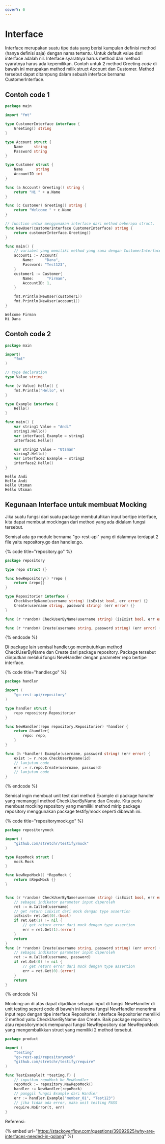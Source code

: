 ```yaml
---
coverY: 0
---
```


# Interface

Interface merupakan suatu tipe data yang berisi kumpulan definisi method (hanya definisi saja) dengan nama tertentu. Untuk default value dari interface adalah nil. Interface syaratnya harus method dan method syaratnya harus ada kepemilikan. Contoh untuk 2 method Greeting _code_ di bawah ini merupakan method milik struct Account dan Customer. Method tersebut dapat ditampung dalam sebuah interface bernama CustomerInterface.

## Contoh code 1

```go
package main

import "fmt"

type CustomerInterface interface {
	Greeting() string
}

type Account struct {
	Name     string
	Password string
}

type Customer struct {
	Name      string
	AccountID int
}

func (a Account) Greeting() string {
	return "Hi " + a.Name
}

func (c Customer) Greeting() string {
	return "Welcome " + c.Name
}

// function untuk menggunakan interface dari method beberapa struct.
func NewUser(customerInterface CustomerInterface) string {
	return customerInterface.Greeting()
}

func main() {
	// variabel yang memiliki method yang sama dengan CustomerInterface
	account1 := Account{
		Name:     "Dana",
		Password: "Test123",
	}
	customer1 := Customer{
		Name:      "Firman",
		AccountID: 1,
	}

	fmt.Println(NewUser(customer1))
	fmt.Println(NewUser(account1))
}

```

```
Welcome Firman
Hi Dana
```

## Contoh code 2

```go
package main

import(
	"fmt"
)

// type declaration
type Value string

func (v Value) Hello() {
	fmt.Println("Hello", v)
}

type Example interface {
	Hello()
}

func main() {
	var string1 Value = "Andi"
	string1.Hello()
	var interface1 Example = string1
	interface1.Hello()

	var string2 Value = "Utsman"
	string2.Hello()
	var interface2 Example = string2
	interface2.Hello()
}
```

```
Hello Andi
Hello Andi
Hello Utsman
Hello Utsman
```

## Kegunaan Interface untuk membuat Mocking

Jika suatu fungsi dari suatu package membutuhkan input bertipe interface, kita dapat membuat mockingan dari method yang ada didalam fungsi tersebut.

Semisal ada go module bernama "go-rest-api" yang di dalamnya terdapat 2 file yaitu repository.go dan handler.go.

{% code title="repository.go" %}
```go
package repository

type repo struct {}

func NewRepository() *repo {
	return &repo{}
}

type Repositorier interface {
	CheckUserByName(username string) (isExist bool, err error) {}
	Create(username string, password string) (err error) {}
}

func (r *random) CheckUserByName(username string) (isExist bool, err error) {}

func (r *random) Create(username string, password string) (err error) {}
```
{% endcode %}

Di package lain semisal handler.go membutuhkan method CheckUserByName dan Create dari package repository. Package tersebut diinputkan melalui fungsi NewHandler dengan parameter repo bertipe interface.

{% code title="handler.go" %}
```go
package handler

import (
	"go-rest-api/repository"
)

type handler struct {
	repo repository.Repositorier
}

func NewHandler(repo repository.Repositorier) *handler {
	return &handler{
		repo: repo,
	}
}

func (h *handler) Example(username, password string) (err error) {
	exist := r.repo.CheckUserByName(id)
	// lanjutan code
	err := r.repo.Create(username, password)
	// lanjutan code
}
```
{% endcode %}

Semisal ingin membuat unit test dari method Example di package handler yang memanggil method CheckUserByName dan Create. Kita perlu membuat mocking repository yang memiliki method mirip package repository menggunakan package testify/mock seperti dibawah ini.

{% code title="repositorymock.go" %}
```go
package repositorymock

import (
	"github.com/stretchr/testify/mock"
)

type RepoMock struct {
	mock.Mock
}

func NewRepoMock() *RepoMock {
	return &RepoMock {}
}


func (r *random) CheckUserByName(username string) (isExist bool, err error) {
	// sebagai indikator parameter input diperoleh
	ret := m.Called(username)
	// get return isExist dari mock dengan type assertion
	isExist= ret.Get(0).(bool)
	if ret.Get(1) != nil {
		// get return error dari mock dengan type assertion
		err = ret.Get(1).(error)
	}
	return
}
func (r *random) Create(username string, password string) (err error) {
	// sebagai indikator parameter input diperoleh
	ret := m.Called(username, password)
	if ret.Get(0) != nil {
		// get return error dari mock dengan type assertion
		err = ret.Get(0).(error)
	}
	return
}
```
{% endcode %}

Mocking-an di atas dapat dijadikan sebagai input di fungsi NewHandler di unit testing seperti code di bawah ini karena fungsi NewHandler menerima input repo dengan tipe interface Repositorier. Interface Repositorier memiliki 2 method yaitu CheckUserByName dan Create. Baik package repository atau repositorymock mempunyai fungsi NewRepository dan NewRepoMock yang mengembalikkan struct yang memiliki 2 method tersebut.

```go
package product

import (
	"testing"
	"go-rest-api/repositorymock"
	"github.com/stretchr/testify/require"
)

func TestExample(t *testing.T) {
	// inputkan repoMock ke NewHandler
	repoMock := repository.NewRepoMock()
	handler := NewHandler(repoMock)
	// panggil fungsi Example dari Handler
	err := handler.Example("member_01", "Test123")
	// jika tidak ada error, maka unit testing PASS
	require.NoError(t, err)
}
```

Referensi:

{% embed url="https://stackoverflow.com/questions/39092925/why-are-interfaces-needed-in-golang" %}
